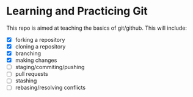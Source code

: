 # Learning and Practicing Git

This repo is aimed at teaching the basics of git/github. This will include:

- [X] forking a repository
- [x] cloning a repository
- [X] branching
- [X] making changes
- [ ] staging/commiting/pushing
- [ ] pull requests
- [ ] stashing
- [ ] rebasing/resolving conflicts
